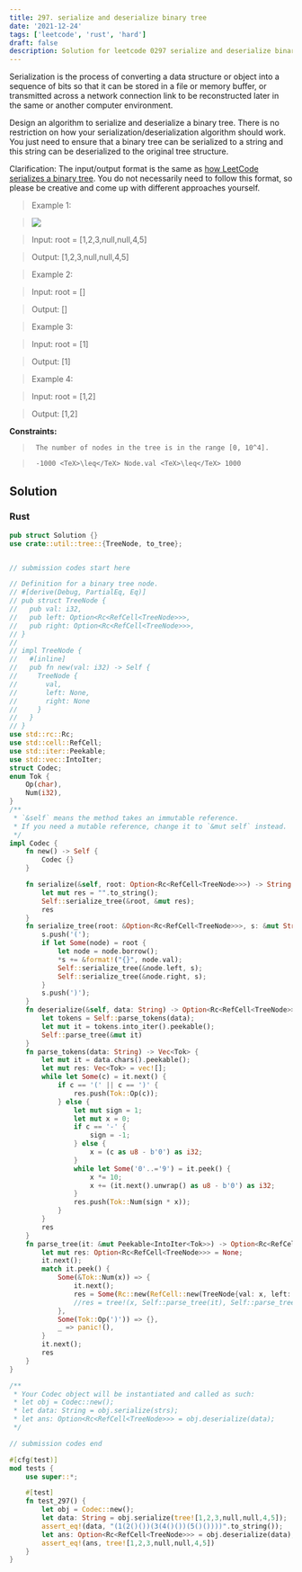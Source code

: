 ```yaml
---
title: 297. serialize and deserialize binary tree
date: '2021-12-24'
tags: ['leetcode', 'rust', 'hard']
draft: false
description: Solution for leetcode 0297 serialize and deserialize binary tree
---
```


 

  Serialization is the process of converting a data structure or object into a sequence of bits so that it can be stored in a file or memory buffer, or transmitted across a network connection link to be reconstructed later in the same or another computer environment.

  Design an algorithm to serialize and deserialize a binary tree. There is no restriction on how your serialization/deserialization algorithm should work. You just need to ensure that a binary tree can be serialized to a string and this string can be deserialized to the original tree structure.

  Clarification: The input/output format is the same as [how LeetCode serializes a binary tree](/faq/#binary-tree). You do not necessarily need to follow this format, so please be creative and come up with different approaches yourself.

   

 >   Example 1:

 >   ![](https://assets.leetcode.com/uploads/2020/09/15/serdeser.jpg)

 >   Input: root <TeX>=</TeX> [1,2,3,null,null,4,5]

 >   Output: [1,2,3,null,null,4,5]

  

 >   Example 2:

  

 >   Input: root <TeX>=</TeX> []

 >   Output: []

  

 >   Example 3:

  

 >   Input: root <TeX>=</TeX> [1]

 >   Output: [1]

  

 >   Example 4:

  

 >   Input: root <TeX>=</TeX> [1,2]

 >   Output: [1,2]

  

   

  **Constraints:**

  

 >   	The number of nodes in the tree is in the range [0, 10^4].

 >   	-1000 <TeX>\leq</TeX> Node.val <TeX>\leq</TeX> 1000


## Solution
### Rust
```rust
pub struct Solution {}
use crate::util::tree::{TreeNode, to_tree};


// submission codes start here

// Definition for a binary tree node.
// #[derive(Debug, PartialEq, Eq)]
// pub struct TreeNode {
//   pub val: i32,
//   pub left: Option<Rc<RefCell<TreeNode>>>,
//   pub right: Option<Rc<RefCell<TreeNode>>>,
// }
// 
// impl TreeNode {
//   #[inline]
//   pub fn new(val: i32) -> Self {
//     TreeNode {
//       val,
//       left: None,
//       right: None
//     }
//   }
// }
use std::rc::Rc;
use std::cell::RefCell;
use std::iter::Peekable;
use std::vec::IntoIter;
struct Codec;
enum Tok {
    Op(char),
    Num(i32),
}
/** 
 * `&self` means the method takes an immutable reference.
 * If you need a mutable reference, change it to `&mut self` instead.
 */
impl Codec {
    fn new() -> Self {
        Codec {}
    }

    fn serialize(&self, root: Option<Rc<RefCell<TreeNode>>>) -> String {
        let mut res = "".to_string();
        Self::serialize_tree(&root, &mut res);
        res
    }
	fn serialize_tree(root: &Option<Rc<RefCell<TreeNode>>>, s: &mut String) {
        s.push('(');
        if let Some(node) = root {
            let node = node.borrow();
            *s += &format!("{}", node.val);
            Self::serialize_tree(&node.left, s);
            Self::serialize_tree(&node.right, s);
        }
        s.push(')');
    }
    fn deserialize(&self, data: String) -> Option<Rc<RefCell<TreeNode>>> {
        let tokens = Self::parse_tokens(data);
        let mut it = tokens.into_iter().peekable();
        Self::parse_tree(&mut it)
    }
    fn parse_tokens(data: String) -> Vec<Tok> {
        let mut it = data.chars().peekable();
        let mut res: Vec<Tok> = vec![];
        while let Some(c) = it.next() {
            if c == '(' || c == ')' {
                res.push(Tok::Op(c));
            } else {
                let mut sign = 1;
                let mut x = 0;
                if c == '-' {
                    sign = -1;
                } else {
                    x = (c as u8 - b'0') as i32;
                }
                while let Some('0'..='9') = it.peek() {
                    x *= 10;
                    x += (it.next().unwrap() as u8 - b'0') as i32;
                }
                res.push(Tok::Num(sign * x));
            }
        }
        res
    }
    fn parse_tree(it: &mut Peekable<IntoIter<Tok>>) -> Option<Rc<RefCell<TreeNode>>> {
        let mut res: Option<Rc<RefCell<TreeNode>>> = None;
        it.next();
        match it.peek() {
            Some(&Tok::Num(x)) => {
                it.next();
                res = Some(Rc::new(RefCell::new(TreeNode{val: x, left: Self::parse_tree(it), right: Self::parse_tree(it)})));
                //res = tree!(x, Self::parse_tree(it), Self::parse_tree(it))
            },
            Some(Tok::Op(')')) => {},
            _ => panic!(),
        }
        it.next();
        res
    }
}

/**
 * Your Codec object will be instantiated and called as such:
 * let obj = Codec::new();
 * let data: String = obj.serialize(strs);
 * let ans: Option<Rc<RefCell<TreeNode>>> = obj.deserialize(data);
 */

// submission codes end

#[cfg(test)]
mod tests {
    use super::*;

    #[test]
    fn test_297() {
        let obj = Codec::new();
        let data: String = obj.serialize(tree![1,2,3,null,null,4,5]);
        assert_eq!(data, "(1(2()())(3(4()())(5()())))".to_string());
        let ans: Option<Rc<RefCell<TreeNode>>> = obj.deserialize(data);
        assert_eq!(ans, tree![1,2,3,null,null,4,5])
    }
}

```
